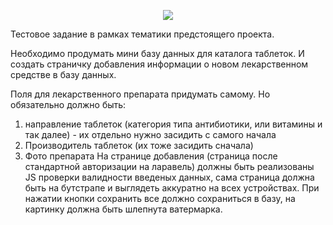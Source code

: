<p align="center"><img src="https://laravel.com/assets/img/components/logo-laravel.svg"></p>

Тестовое задание в рамках тематики предстоящего проекта. 

Необходимо продумать мини базу данных для каталога таблеток. И создать страничку добавления информации о новом лекарственном средстве в базу данных. 

Поля для лекарственного препарата придумать самому. Но обязательно должно быть:
1. направление таблеток (категория типа антибиотики, или витамины и так далее) - их отдельно нужно засидить с самого начала
2. Производитель таблеток (их тоже засидить сначала)
3. Фото препарата 
На странице добавления (страница после стандартной авторизации на ларавель) должны быть реализованы JS проверки валидности введеныx данных, сама страница должна быть на бутстрапе и выглядеть аккуратно на всех устройствах. При нажатии кнопки сохранить все должно сохраниться в базу, на картинку должна быть шлепнута ватермарка.

